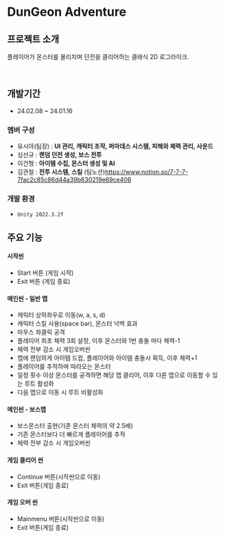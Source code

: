 # DunGeon Adventure

## 프로젝트 소개
플레이어가 몬스터를 물리치며 던전을 클리어하는 클래식 2D 로그라이크.

<br>

## 개발기간
* 24.02.08 ~ 24.01.16


### 멤버 구성
- 유시아(팀장) : **UI 관리,  캐릭터 조작,  퍼마데스 시스템, 피해와 체력 관리, 사운드**
- 심선규 : **랜덤 던전 생성, 보스 전투**
- 이건형 : **아이템 수집, 몬스터 생성 및 AI**
- 김관철 : **전투 시스템, 스킬**
  (팀노션)<https://www.notion.so/7-7-7-7fac2c85c86d44a39b630219e69ce406>

### 개발 환경
- `Unity 2022.3.2f`

## 주요 기능
#### 시작씬
- Start 버튼 (게임 시작)
- Exit 버튼 (게임 종료)

#### 메인씬 - 일반 맵
- 캐릭터 상하좌우로 이동(w, a, s, d)
- 캐릭터 스킬 사용(space bar), 몬스터 넉백 효과
- 마우스 좌클릭 공격
- 플레이어 최초 체력 3회 설정, 이후 몬스터와 1번 충돌 마다 체력-1
- 체력 전부 감소 시 게임오버씬
- 맵에 랜덤하게 아이템 드랍, 플레이어와 아이템 충돌시 획득, 이후 체력+1
- 플레이어를 추적하며 따라오는 몬스터
- 일정 횟수 이상 몬스터를 공격하면 해당 맵 클리어, 이후 다른 맵으로 이동할 수 있는 루트 활성화
- 다음 맵으로 이동 시 루트 비활성화

#### 메인씬 - 보스맵
- 보스몬스터 출현(기존 몬스터 체력의 약 2.5배)
- 기존 몬스터보다 더 빠르게 플레이어를 추적
- 체력 전부 감소 시 게임오버씬

#### 게임 클리어 씬
- Continue 버튼(시작씬으로 이동)
- Exit 버튼(게임 종료)

#### 게임 오버 씬
- Mainmenu 버튼(시작씬으로 이동)
- Exit 버튼(게임 종료)

